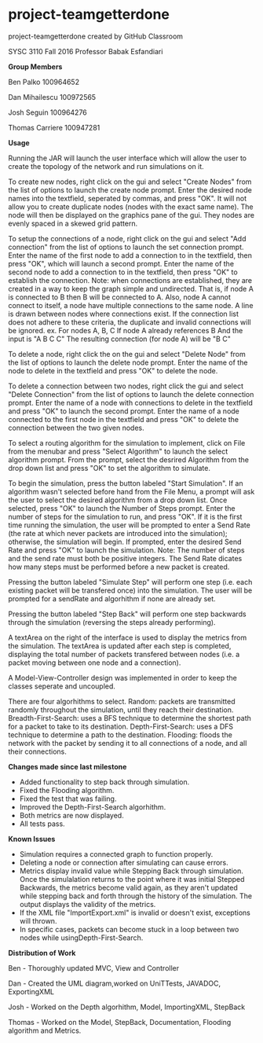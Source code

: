 # project-teamgetterdone
project-teamgetterdone created by GitHub Classroom

SYSC 3110 Fall 2016
Professor Babak Esfandiari

<B>Group Members </B>

Ben Palko 100964652

Dan Mihailescu	100972565

Josh Seguin	100964276

Thomas Carriere 100947281

<B>Usage</B>

Running the JAR will launch the user interface which will allow the user to create the topology of the network and run simulations on it.

To create new nodes, right click on the gui and select "Create Nodes" from the list of options to launch the create node prompt. Enter the desired node names into the textfield, seperated by commas, and press "OK".
It will not allow you to create duplicate nodes (nodes with the exact same name). The node will then be displayed on the graphics pane of the gui. They nodes are evenly spaced in a skewed grid pattern.

To setup the connections of a node, right click on the gui and select "Add connection" from the list of options to launch the set connection prompt. Enter the name of the first node to add a connection to in the textfield, then press "OK", which will launch a second prompt. Enter the name of the second node to add a connection to in the textfield, then press "OK" to establish the connection.
Note: when connections are established, they are created in a way to keep the graph simple and undirected.
That is, if node A is connected to B then B will be connected to A. Also, node A cannot connect to itself, a node have multiple connections to the same node. A line is drawn between nodes where connections exist.
If the connection list does not adhere to these criteria, the duplicate and invalid connections will be ignored.
ex.
For nodes A, B, C
If node A already references B 
And the input is "A B C C"
The resulting connection (for node A) will be "B C"

To delete a node, right click the on the gui and select "Delete Node" from the list of options to launch the delete node prompt. Enter the name of the node to delete in the textfield and press "OK" to delete the node.

To delete a connection between two nodes, right click the gui and select "Delete Connection" from the list of options to launch the delete connection prompt. Enter the name of a node with connections to delete in the textfield and press "OK" to launch the second prompt. Enter the name of a node connected to the first node in the textfield and press "OK" to delete the connection between the two given nodes.

To select a routing algorithm for the simulation to implement, click on File from the menubar and press "Select Algorithm" to launch the select algorithm prompt. From the prompt, select the desrired Algorithm from the drop down list and press "OK" to set the algorithm to simulate.

To begin the simulation, press the button labeled "Start Simulation". If an algorithm wasn't selected before hand from the File Menu, a prompt will ask the user to select the desired algorithm from a drop down list. Once selected, press "OK" to launch the Number of Steps prompt. Enter the number of steps for the simulation to run, and press "OK". If it is the first time running the simulation, the user will be prompted to enter a Send Rate (the rate at which never packets are introduced into the simulation); otherwise, the simulation will begin. If prompted, enter the desired Send Rate and press "OK" to launch the simulation.
Note: The number of steps and the send rate must both be positive integers. 
      The Send Rate dicates how many steps must be performed before a new packet is created.

Pressing the button labeled "Simulate Step" will perform one step (i.e. each existing packet will be transfered once) into the simulation. The user will be prompted for a sendRate and algorhithm if none are already set.

Pressing the button labeled "Step Back" will perform one step backwards through the simulation (reversing the steps already performing).

A textArea on the right of the interface is used to display the metrics from the simulation. The textArea is updated after each step is completed, displaying the total number of packets transfered between nodes (i.e. a packet moving between one node and a connection).

A Model-View-Controller design was implemented in order to keep the classes seperate and uncoupled.

There are four algorhithms to select.
Random: packets are transmitted randomly throughout the simulation, until they reach their destination.
Breadth-First-Search: uses a BFS technique to determine the shortest path for a packet to take to its destination.
Depth-First-Search: uses a DFS technique to determine a path to the destination.
Flooding: floods the network with the packet by sending it to all connections of a node, and all their connections.

<B>Changes made since last milestone</B>
<ul>
      <li>Added functionality to step back through simulation.</li>
      <li>Fixed the Flooding algorithm.</li>
      <li>Fixed the test that was failing.</li>
      <li>Improved the Depth-First-Search algorhithm.</li>
      <li>Both metrics are now displayed.</li>
      <li>All tests pass.</li>
</ul>

<B>Known Issues </B>
<ul>
      <li>Simulation requires a connected graph to function properly.</li>
      <li>Deleting a node or connection after simulating can cause errors.</li>
      <li> Metrics display invalid value while Stepping Back through simulation. Once the simulalation returns to the point where it was initial Stepped Backwards, the metrics become valid again, as they aren't updated while stepping back and forth through the history of the simulation. The output displays the validity of the metrics.</li>
      <li>If the XML file "ImportExport.xml" is invalid or doesn't exist, exceptions will thrown.</li>
      <li>In specific cases, packets can become stuck in a loop between two nodes while usingDepth-First-Search.</li>
</ul>
<B>Distribution of Work</B>

Ben - Thoroughly updated MVC, View and Controller

Dan - Created the UML diagram,worked on UniTTests, JAVADOC, ExportingXML

Josh - Worked on the Depth algorhithm, Model, ImportingXML, StepBack

Thomas - Worked on the Model, StepBack, Documentation, Flooding algorithm and Metrics.

